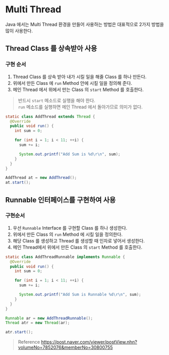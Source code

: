 # Multi Thread

Java 에서는 Multi Thread 환경을 만들어 사용하는 방법은 대표적으로 2가지 방법을 많이 사용한다.

## Thread Class 를 상속받아 사용

### 구현 순서

1. Thread Class 를 상속 받아 내가 시킬 일을 해줄 Class 를 하나 만든다.
2. 위에서 만든 Class 에 `run` Method 안에 시킬 일을 정의해 준다.
3. 메인 Thread 에서 위에서 만는 Class 의 `start` Method 를 호출한다.

> 반드시 `start` 메소드로 실행을 해야 한다.  
> `run` 메소드를 실행하면 메인 Thread 에서 돌아가므로 의미가 없다.

```java
static class AddThread extends Thread {
  @Override
  public void run() {
    int sum = 0;

    for (int i = 1; i < 11; ++i) {
      sum += i;

      System.out.printf("Add Sum is %d\r\n", sum);
    }
  }
}
```

```java
AddThread at = new AddThread();
at.start();
```

## Runnable 인터페이스를 구현하여 사용

### 구현순서

1. 우선 `Runnable` Interface 를 구현할 Class 를 하나 생성한다.
2. 위에서 만든 Class 의 `run` Method 에 시킬 일을 정의한다.
3. 해당 Class 를 생성하고 Thread 를 생성할 때 인자로 넣어서 생성한다.
4. 메인 Thread에서 위에서 만든 Class 의 `start` Method 를 호출한다.

```java
static class AddThreadRunnable implements Runnable {
  @Override
  public void run() {
    int sum = 0;

    for (int i = 1; i < 11; ++i) {
      sum += i;

      System.out.printf("Add Sum is Runnable %d\r\n", sum);
    }
  }
}
```

```java
Runnable ar = new AddThreadRunnable();
Thread atr = new Thread(ar);

atr.start();
```

> Reference
> https://post.naver.com/viewer/postView.nhn?volumeNo=7852076&memberNo=30800755